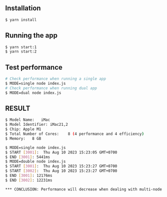 ## Installation
```bash
$ yarn install
```

## Running the app
```bash
$ yarn start:1
$ yarn start:2
```

## Test performance
```bash
# Check performance when running a single app
$ MODE=single node index.js
# Check performance when running dual app
$ MODE=dual node index.js
```

## RESULT
```bash
$ Model Name:	iMac
$ Model Identifier:	iMac21,2
$ Chip:	Apple M1
$ Total Number of Cores:	8 (4 performance and 4 efficiency)
$ Memory:	8 GB
```

```bash
$ MODE=single node index.js
$ START [3001]:  Thu Aug 10 2023 15:23:05 GMT+0700
$ END [3001]: 5441ms 
$ MODE=double node index.js
$ START [3001]:  Thu Aug 10 2023 15:23:27 GMT+0700
$ START [3002]:  Thu Aug 10 2023 15:23:27 GMT+0700
$ END [3001]: 12176ms
$ END [3002]: 12231ms

*** CONCLUSION: Performance will decrease when dealing with multi-node version ***
```
